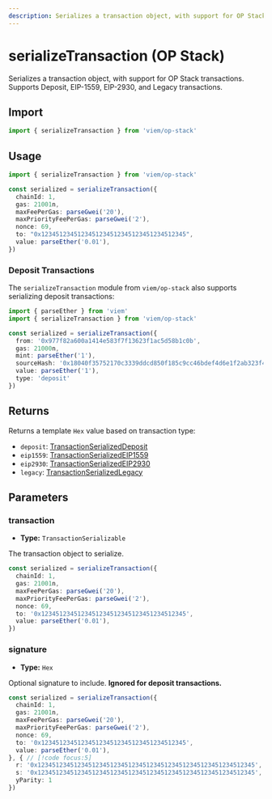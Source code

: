 ```yaml
---
description: Serializes a transaction object, with support for OP Stack.
---
```


# serializeTransaction (OP Stack)

Serializes a transaction object, with support for OP Stack transactions. Supports Deposit, EIP-1559, EIP-2930, and Legacy transactions.

## Import

```ts
import { serializeTransaction } from 'viem/op-stack'
```

## Usage

```ts
import { serializeTransaction } from 'viem/op-stack'

const serialized = serializeTransaction({
  chainId: 1,
  gas: 21001n,
  maxFeePerGas: parseGwei('20'),
  maxPriorityFeePerGas: parseGwei('2'),
  nonce: 69,
  to: "0x1234512345123451234512345123451234512345",
  value: parseEther('0.01'),
})
```

### Deposit Transactions

The `serializeTransaction` module from `viem/op-stack` also supports serializing deposit transactions:

```ts
import { parseEther } from 'viem'
import { serializeTransaction } from 'viem/op-stack'

const serialized = serializeTransaction({
  from: '0x977f82a600a1414e583f7f13623f1ac5d58b1c0b',
  gas: 21000n,
  mint: parseEther('1'),
  sourceHash: '0x18040f35752170c3339ddcd850f185c9cc46bdef4d6e1f2ab323f4d3d7104319',
  value: parseEther('1'),
  type: 'deposit'
})
```

## Returns

Returns a template `Hex` value based on transaction type:

- `deposit`: [TransactionSerializedDeposit](/docs/glossary/types#TransactionSerializedDeposit)
- `eip1559`: [TransactionSerializedEIP1559](/docs/glossary/types#transactionserializedeip1559)
- `eip2930`: [TransactionSerializedEIP2930](/docs/glossary/types#transactionserializedeip2930)
- `legacy`: [TransactionSerializedLegacy](/docs/glossary/types#TransactionSerializedLegacy) 

## Parameters

### transaction

- **Type:** `TransactionSerializable`

The transaction object to serialize.

```ts
const serialized = serializeTransaction({
  chainId: 1,
  gas: 21001n,
  maxFeePerGas: parseGwei('20'),
  maxPriorityFeePerGas: parseGwei('2'),
  nonce: 69,
  to: '0x1234512345123451234512345123451234512345',
  value: parseEther('0.01'),
})
```

### signature

- **Type:** `Hex`

Optional signature to include. **Ignored for deposit transactions.**

```ts
const serialized = serializeTransaction({
  chainId: 1,
  gas: 21001n,
  maxFeePerGas: parseGwei('20'),
  maxPriorityFeePerGas: parseGwei('2'),
  nonce: 69,
  to: '0x1234512345123451234512345123451234512345',
  value: parseEther('0.01'),
}, { // [!code focus:5]
  r: '0x123451234512345123451234512345123451234512345123451234512345',
  s: '0x123451234512345123451234512345123451234512345123451234512345',
  yParity: 1
})
```
